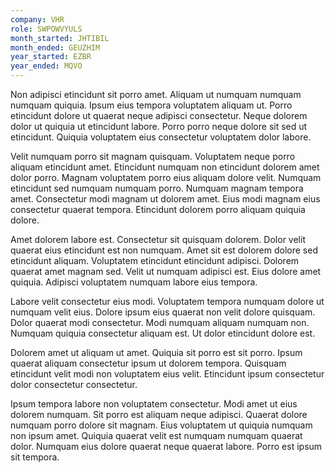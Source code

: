 ```yaml
---
company: VHR
role: SWPOWVYULS
month_started: JHTIBIL
month_ended: GEUZHIM
year_started: EZBR
year_ended: MQVO
---
```


Non adipisci etincidunt sit porro amet. Aliquam ut numquam numquam numquam quiquia. Ipsum eius tempora voluptatem aliquam ut. Porro etincidunt dolore ut quaerat neque adipisci consectetur. Neque dolorem dolor ut quiquia ut etincidunt labore. Porro porro neque dolore sit sed ut etincidunt. Quiquia voluptatem eius consectetur voluptatem dolor labore.

Velit numquam porro sit magnam quisquam. Voluptatem neque porro aliquam etincidunt amet. Etincidunt numquam non etincidunt dolorem amet dolor porro. Magnam voluptatem porro eius aliquam dolore velit. Numquam etincidunt sed numquam numquam porro. Numquam magnam tempora amet. Consectetur modi magnam ut dolorem amet. Eius modi magnam eius consectetur quaerat tempora. Etincidunt dolorem porro aliquam quiquia dolore.

Amet dolorem labore est. Consectetur sit quisquam dolorem. Dolor velit quaerat eius etincidunt est non numquam. Amet sit est dolorem dolore sed etincidunt aliquam. Voluptatem etincidunt etincidunt adipisci. Dolorem quaerat amet magnam sed. Velit ut numquam adipisci est. Eius dolore amet quiquia. Adipisci voluptatem numquam labore eius tempora.

Labore velit consectetur eius modi. Voluptatem tempora numquam dolore ut numquam velit eius. Dolore ipsum eius quaerat non velit dolore quisquam. Dolor quaerat modi consectetur. Modi numquam aliquam numquam non. Numquam quiquia consectetur aliquam est. Ut dolor etincidunt dolore est.

Dolorem amet ut aliquam ut amet. Quiquia sit porro est sit porro. Ipsum quaerat aliquam consectetur ipsum ut dolorem tempora. Quisquam etincidunt velit modi non voluptatem eius velit. Etincidunt ipsum consectetur dolor consectetur consectetur.

Ipsum tempora labore non voluptatem consectetur. Modi amet ut eius dolorem numquam. Sit porro est aliquam neque adipisci. Quaerat dolore numquam porro dolore sit magnam. Eius voluptatem ut quiquia numquam non ipsum amet. Quiquia quaerat velit est numquam numquam quaerat dolor. Numquam eius dolore quaerat neque quaerat labore. Porro est ipsum sit tempora.
    